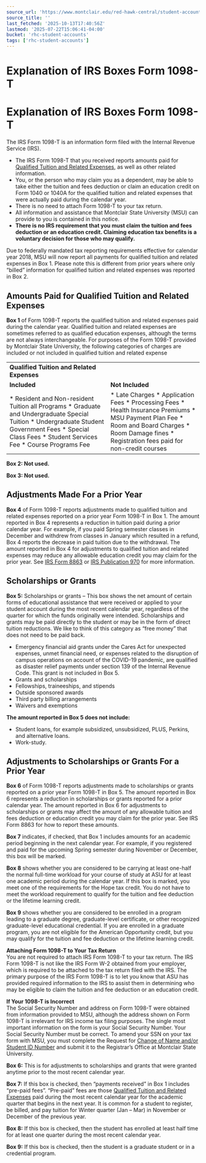 ```yaml
---
source_url: 'https://www.montclair.edu/red-hawk-central/student-accounts/1098-t-information/explanation-of-irs-boxes-form-1098-t/'
source_title: ''
last_fetched: '2025-10-13T17:40:56Z'
lastmod: '2025-07-22T15:06:41-04:00'
bucket: 'rhc-student-accounts'
tags: ['rhc-student-accounts']
---
```


# Explanation of IRS Boxes Form 1098-T

# **Explanation of IRS Boxes Form 1098-T**

The IRS Form 1098-T is an information form filed with the Internal Revenue Service (IRS).

* The IRS Form 1098-T that you received reports amounts paid for [Qualified Tuition and Related Expenses](https://www.irs.gov/credits-deductions/individuals/qualified-ed-expenses), as well as other related information.
* You, or the person who may claim you as a dependent, may be able to take either the tuition and fees deduction or claim an education credit on Form 1040 or 1040A for the qualified tuition and related expenses that were actually paid during the calendar year.
* There is no need to attach Form 1098-T to your tax return.
* All information and assistance that Montclair State University (MSU) can provide to you is contained in this notice.
* **There is no IRS requirement that you must claim the tuition and fees deduction or an education credit. Claiming education tax benefits is a voluntary decision for those who may qualify.**

Due to federally mandated tax reporting requirements effective for calendar year 2018, MSU will now report all payments for qualified tuition and related expenses in Box 1. Please note this is different from prior years where only “billed” information for qualified tuition and related expenses was reported in Box 2.

## **Amounts Paid for Qualified Tuition and Related Expenses**

**Box 1** of Form 1098-T reports the qualified tuition and related expenses paid during the calendar year. Qualified tuition and related expenses are sometimes referred to as qualified education expenses, although the terms are not always interchangeable. For purposes of the Form 1098-T provided by Montclair State University, the following categories of charges are included or not included in qualified tuition and related expense

|  |  |
| --- | --- |
| **Qualified Tuition and Related Expenses** | |
| **Included** | **Not Included** |
| * Resident and Non-resident Tuition all Programs * Graduate and Undergraduate Special Tuition * Undergraduate Student Government Fees * Special Class Fees * Student Services Fee * Course Programs Fee | * Late Charges * Application Fees * Processing Fees * Health Insurance Premiums * MSU Payment Plan Fee * Room and Board Charges * Room Damage fines * Registration fees paid for non-credit courses |

**Box 2: Not used.**

**Box 3: Not used.**

## **Adjustments Made For a Prior Year**

**Box 4** of Form 1098-T reports adjustments made to qualified tuition and related expenses reported on a prior year Form 1098-T in Box 1. The amount reported in Box 4 represents a reduction in tuition paid during a prior calendar year. For example, if you paid Spring semester classes in December and withdrew from classes in January which resulted in a refund, Box 4 reports the decrease in paid tuition due to the withdrawal. The amount reported in Box 4 for adjustments to qualified tuition and related expenses may reduce any allowable education credit you may claim for the prior year. See [IRS Form 8863](https://www.irs.gov/pub/irs-pdf/f8863.pdf) or [IRS Publication 970](https://www.irs.gov/pub/irs-pdf/p970.pdf) for more information.

## **Scholarships or Grants**

**Box 5:** Scholarships or grants – This box shows the net amount of certain forms of educational assistance that were received or applied to your student account during the most recent calendar year, regardless of the quarter for which the funds originally were intended. Scholarships and grants may be paid directly to the student or may be in the form of direct tuition reductions. We like to think of this category as “free money” that does not need to be paid back.

* Emergency financial aid grants under the Cares Act for unexpected expenses, unmet financial need, or expenses related to the disruption of campus operations on account of the COVID-19 pandemic, are qualified as disaster relief payments under section 139 of the Internal Revenue Code. This grant is not included in Box 5.
* Grants and scholarships
* Fellowships, traineeships, and stipends
* Outside sponsored awards
* Third party billing arrangements
* Waivers and exemptions

**The amount reported in Box 5 does not include:**

* Student loans, for example subsidized, unsubsidized, PLUS, Perkins, and alternative loans.
* Work-study.

## **Adjustments to Scholarships or Grants For a Prior Year**

**Box 6** of Form 1098-T reports adjustments made to scholarships or grants reported on a prior year Form 1098-T in Box 5. The amount reported in Box 6 represents a reduction in scholarships or grants reported for a prior calendar year. The amount reported in Box 6 for adjustments to scholarships or grants may affect the amount of any allowable tuition and fees deduction or education credit you may claim for the prior year. See IRS Form 8863 for how to report these amounts.

**Box 7** indicates, if checked, that Box 1 includes amounts for an academic period beginning in the next calendar year. For example, if you registered and paid for the upcoming Spring semester during November or December, this box will be marked.

**Box 8** shows whether you are considered to be carrying at least one-half the normal full-time workload for your course of study at ASU for at least one academic period during the calendar year. If this box is marked, you meet one of the requirements for the Hope tax credit. You do not have to meet the workload requirement to qualify for the tuition and fee deduction or the lifetime learning credit.

**Box 9** shows whether you are considered to be enrolled in a program leading to a graduate degree, graduate-level certificate, or other recognized graduate-level educational credential. If you are enrolled in a graduate program, you are not eligible for the American Opportunity credit, but you may qualify for the tuition and fee deduction or the lifetime learning credit.

**Attaching Form 1098-T to Your Tax Return**  
You are not required to attach IRS Form 1098-T to your tax return. The IRS Form 1098-T is not like the IRS Form W-2 obtained from your employer, which is required to be attached to the tax return filed with the IRS. The primary purpose of the IRS Form 1098-T is to let you know that ASU has provided required information to the IRS to assist them in determining who may be eligible to claim the tuition and fee deduction or an education credit.

**If Your 1098-T is Incorrect**  
The Social Security Number and address on Form 1098-T were obtained from information provided to MSU, although the address shown on Form 1098-T is irrelevant for IRS income tax filing purposes. The single most important information on the form is your Social Security Number. Your Social Security Number must be correct. To amend your SSN on your tax form with MSU, you must complete the Request for [Change of Name and/or Student ID Number](https://www.montclair.edu/red-hawk-central/wp-content/uploads/sites/59/2022/04/Name-SSN-Gender-Change-Form-Updated-04-05-2022.pdf) and submit it to the Registrar’s Office at Montclair State University.

**Box 6:** This is for adjustments to scholarships and grants that were granted anytime prior to the most recent calendar year.

**Box 7:** If this box is checked, then “payments received” in Box 1 includes “pre-paid fees”. “Pre-paid” fees are those [Qualified Tuition and Related Expenses](https://sbs.ucsc.edu/1098t/1098t_questions_answers.html#qualified_expenses) paid during the most recent calendar year for the academic quarter that begins in the next year. It is common for a student to register, be billed, and pay tuition for Winter quarter (Jan – Mar) in November or December of the previous year.

**Box 8:** If this box is checked, then the student has enrolled at least half time for at least one quarter during the most recent calendar year.

**Box 9:** If this box is checked, then the student is a graduate student or in a credential program.